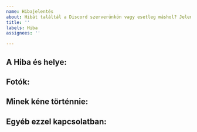 ```yaml
---
name: Hibajelentés
about: Hibát találtál a Discord szerverünkön vagy esetleg máshol? Jelentsed itt.
title: ''
labels: Hiba
assignees: ''

---
```


**A Hiba és helye:**
---

**Fotók:**
---

**Minek kéne történnie:**
---

**Egyéb ezzel kapcsolatban:**
---
